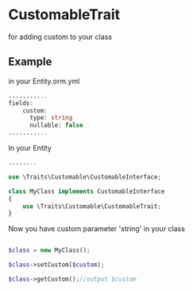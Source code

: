 CustomableTrait
==============

for adding custom to your class

Example
-------
in your Entity.orm.yml
```php
...........
fields:
    custom:
      type: string
      nullable: false
...........
```

In your Entity
```php
........

use \Traits\Customable\CustomableInterface;

class MyClass implements CustomableInterface
{
	use \Traits\Customable\CustomableTrait;
}

```

Now you have custom parameter 'string' in your class
```php

$class = new MyClass();

$class->setCustom($custom);

$class->getCustom();//output $custom

```